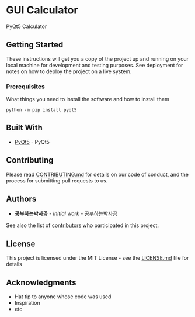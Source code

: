 # GUI Calculator

PyQt5 Calculator

## Getting Started

These instructions will get you a copy of the project up and running on your local machine for development and testing purposes. See deployment for notes on how to deploy the project on a live system.

### Prerequisites

What things you need to install the software and how to install them

```
python -m pip install pyqt5
```

## Built With

* [PyQt5](https://pypi.org/project/PyQt5/) - PyQt5

## Contributing

Please read [CONTRIBUTING.md](CONTRIBUTING.md) for details on our code of conduct, and the process for submitting pull requests to us.

## Authors

* **공부하는박사곰** - *Initial work* - [공부하는박사곰](https://studyingrabbit.tistory.com/23)

See also the list of [contributors](https://github.com/your/project/contributors) who participated in this project.

## License

This project is licensed under the MIT License - see the [LICENSE.md](LICENSE.md) file for details

## Acknowledgments

* Hat tip to anyone whose code was used
* Inspiration
* etc
